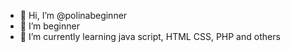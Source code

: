 - 👋 Hi, I’m @polinabeginner
- 👀 I’m beginner
- 🌱 I’m currently learning java script, HTML CSS, PHP and others


<!---
polinabeginner/polinabeginner is a ✨ special ✨ repository because its `README.md` (this file) appears on your GitHub profile.
You can click the Preview link to take a look at your changes.
--->
